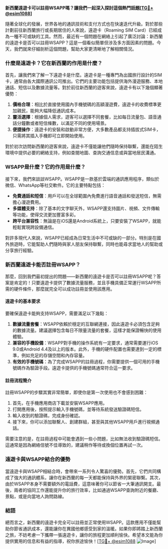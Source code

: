 **新西蘭遠遊卡可以註冊WSAPP嗎？讓我們一起深入探討這個熱門話題[[TG💪+ @esim1088](https://t.me/s/esim1088)]**

隨著全球化的發展，世界各地的通訊技術和支付方式也在快速迭代升級。對於那些計劃前往新西蘭旅行或長期居住的人來說，遠遊卡（Roaming SIM Card）已經成為一種不可或缺的工具。然而，最近有一個問題在網絡上引起了廣泛討論：新西蘭的遠遊卡是否可以註冊WSAPP？這是一個看似簡單但涉及多方面因素的問題。今天，我們就來仔細剖析這個問題，幫助大家更清晰地了解相關情況。

### **什麼是遠遊卡？它在新西蘭的作用是什麼？**

首先，讓我們來了解一下遠遊卡是什麼。遠遊卡是一種專門為出國旅行設計的SIM卡，通常由各大國際通訊公司推出。它們的主要功能包括提供海外漫遊服務、本地通話、短信以及數據流量等。對於前往新西蘭的遊客來說，遠遊卡有以下幾個顯著優勢：

1. **價格合理**：相比於直接使用國內手機號碼的高額漫遊費，遠遊卡的收費標準更加親民，能夠大幅降低通訊成本。
2. **靈活選擇**：根據個人需求，遊客可以選擇不同套餐，比如每日流量包、語音通話分鐘數或者短信條數，以滿足不同的使用場景。
3. **便捷操作**：遠遊卡的安裝和啟動非常方便，大多數產品都支持插拔式SIM卡，只需將其插入手機即可立即開始使用。

對於初次訪問新西蘭的遊客來說，遠遊卡不僅能讓他們隨時保持聯繫，還能在陌生環境中提供必要的網絡支持，例如查閱地圖、查詢交通信息或與當地居民溝通。

### **WSAPP是什麼？它的作用是什麼？**

接下來，我們來談談WSAPP。WSAPP是一款基於雲端的通訊應用程序，類似於微信、WhatsApp等社交軟件。它的主要特點包括：

- **免費通話和短信**：用戶可以在全球範圍內免費進行語音通話和發送短信，無需擔心漫遊費用。
- **多媒體支持**：除了基本的文字聊天外，WSAPP還支持圖片、視頻、文件傳輸等功能，使得交流更加豐富多彩。
- **跨平台兼容性**：無論是在iOS還是Android系統上，只要安裝了WSAPP，就能輕鬆實現跨設備通信。

對許多現代人來說，WSAPP已經成為日常生活中不可或缺的一部分。特別是在國外旅遊時，它能幫助人們隨時與家人朋友保持聯繫，同時也能尋求當地人的幫助或分享旅行經驗。

### **新西蘭遠遊卡能否註冊WSAPP？**

那麼，回到我們最初提出的問題——新西蘭的遠遊卡是否可以註冊WSAPP呢？答案是肯定的！只要遠遊卡提供了數據流量服務，並且手機具備正常運行WSAPP所需的硬件條件，那麼就完全可以成功註冊並使用該應用。

#### **遠遊卡的基本要求**
要確保遠遊卡能夠支持WSAPP，需要滿足以下幾點：
1. **數據流量套餐**：WSAPP依賴於穩定的互聯網連接，因此遠遊卡必須包含足夠的數據流量。建議選擇包含每日不限量流量的套餐，這樣才能保證暢快的使用體驗。
2. **兼容的手機設備**：WSAPP對手機的操作系統有一定要求，通常需要運行iOS 9.0或Android 4.4及以上的版本。此外，手機的硬件配置也需要達到一定的標準，例如充足的存儲空間和內存容量。
3. **有效的手機號碼**：為了完成WSAPP的註冊過程，你需要提供一個可用的手機號碼作為驗證手段。遠遊卡提供的手機號碼通常符合這一要求。

#### **註冊流程簡介**
註冊WSAPP的步驟其實非常簡單，即使你是第一次使用也不會感到困難：
1. 首先，在手機應用商店下載並安裝WSAPP應用。
2. 打開應用後，按照提示輸入手機號碼，並等待系統發送驗證碼短信。
3. 輸入收到的驗證碼，完成身份確認。
4. 接下來，你可以添加聯繫人、創建群組，甚至與其他WSAPP用戶進行視頻通話。

需要注意的是，在註冊過程中可能會遇到一些小問題，比如無法收到驗證碼短信。這通常是因為網絡信號不佳導致的，建議稍作等待或換個位置再試一次。

### **遠遊卡與WSAPP結合的優勢**

當遠遊卡與WSAPP相結合時，會帶來一系列令人驚喜的優勢。首先，它們共同構成了強大的通訊體系，讓你在新西蘭的每一天都能保持與外界的緊密聯繫。其次，由於WSAPP本身不需要額外的電話費，這意味著你可以節省一大筆通訊開支。最後，兩者的協同工作還能提升你的旅行效率，比如通過WSAPP查詢附近的餐廳、景點，或是向當地人詢問路線。

### **結語**

總而言之，新西蘭的遠遊卡完全可以註冊並正常使用WSAPP。這款應用不僅能幫助你節省通訊成本，還能讓你在異國他鄉感受到家的溫暖。如果你即將踏上新西蘭之旅，不妨考慮一下攜帶一張遠遊卡，讓你的旅程更加順利愉快。希望本文能為你提供實用的信息和有益的指導，祝你旅途愉快！[[TG💪+ @esim1088](https://t.me/s/esim1088) ![Image](https://i.postimg.cc/4NQfJmqS/Snipaste-2025-05-13-00-14-12.png)]